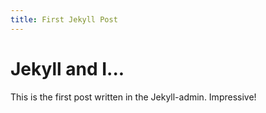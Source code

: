 ```yaml
---
title: First Jekyll Post
---
```


<h1>Jekyll and I...</h1>
This is the first post written in the Jekyll-admin.
Impressive!
